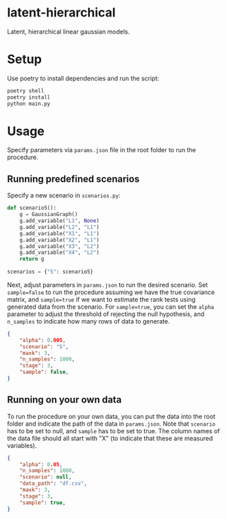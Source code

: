 # latent-hierarchical
Latent, hierarchical linear gaussian models.

# Setup

Use poetry to install dependencies and run the script:
```python
poetry shell
poetry install
python main.py
```

# Usage

Specify parameters via `params.json` file in the root folder to run the procedure.

## Running predefined scenarios

Specify a new scenario in `scenarios.py`:
```python
def scenario5():
    g = GaussianGraph()
    g.add_variable("L1", None)
    g.add_variable("L2", "L1")
    g.add_variable("X1", "L1")
    g.add_variable("X2", "L1")
    g.add_variable("X3", "L2")
    g.add_variable("X4", "L2")
    return g
    
scenarios = {"5": scenario5}
```

Next, adjust parameters in `params.json` to run the desired scenario. Set `sample=false` to run the procedure assuming we have the true covariance matrix, and `sample=true` if we want to estimate the rank tests using generated data from the scenario. For `sample=true`, you can set the `alpha` parameter to adjust the threshold of rejecting the null hypothesis, and `n_samples` to indicate how many rows of data to generate.

```json
{
    "alpha": 0.005,
    "scenario": "5",
    "maxk": 3,
    "n_samples": 1000,
    "stage": 3,
    "sample": false,
}
```

## Running on your own data

To run the procedure on your own data, you can put the data into the root folder and indicate the path of the data in `params.json`. Note that `scenario` has to be set to null, and `sample` has to be set to true. The column names of the data file should all start with "X" (to indicate that these are measured variables).

```json
{
    "alpha": 0.05,
    "n_samples": 1000,
    "scenario": null,
    "data_path": "df.csv",
    "maxk": 3,
    "stage": 3,
    "sample": true,
}
```



